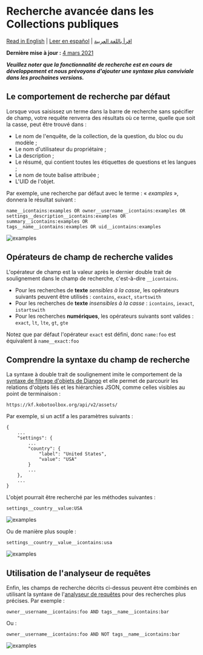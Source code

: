 # Recherche avancée dans les Collections publiques
<a href="../public_collections_advanced_search.html">Read in English</a> | <a href="../es/public_collections_advanced_search.html">Leer en español</a> | <a href="../ar/public_collections_advanced_search.html">اقرأ باللغة العربية</a>

**Dernière mise à jour :**
<a href="https://github.com/kobotoolbox/docs/blob/a6ae76d4d566c1139914f03ba8452fdbf122cf11/source/public_collections_advanced_search.md" class="reference">4
mars 2021</a>

**_Veuillez noter que la fonctionnalité de recherche est en cours de développement et nous prévoyons d'ajouter une syntaxe plus conviviale dans les prochaines versions._**

## Le comportement de recherche par défaut

Lorsque vous saisissez un terme dans la barre de recherche sans spécifier de champ, votre requête renverra des résultats où ce terme, quelle que soit la casse, peut être trouvé dans :

-   Le nom de l'enquête, de la collection, de la question, du bloc ou du modèle ;
-   Le nom d'utilisateur du propriétaire ;
-   La description ;
-   Le résumé, qui contient toutes les étiquettes de questions et les langues ;
-   Le nom de toute balise attribuée ;
-   L'UID de l'objet.

Par exemple, une recherche par défaut avec le terme : « _examples_ », donnera le résultat suivant :

```
name__icontains:examples OR owner__username__icontains:examples OR
settings__description__icontains:examples OR summary__icontains:examples OR
tags__name__icontains:examples OR uid__icontains:examples
```

![examples](/images/public_collections_advanced_search/advanced_search_1.png)

## Opérateurs de champ de recherche valides

L'opérateur de champ est la valeur après le dernier double trait de soulignement dans le champ de recherche, c'est-à-dire `__icontains`.

-   Pour les recherches de **texte** _sensibles à la casse_, les opérateurs suivants peuvent être utilisés :
    `contains`, `exact`, `startswith`
-   Pour les recherches de **texte** _insensibles à la casse_ : `icontains`, `iexact`,
    `istartswith`
-   Pour les recherches **numériques**, les opérateurs suivants sont valides : `exact`, `lt`,
    `lte`, `gt`, `gte`

Notez que par défaut l'opérateur `exact` est défini, donc `name:foo` est
équivalent à `name__exact:foo`

## Comprendre la syntaxe du champ de recherche

La syntaxe à double trait de soulignement imite le comportement de la
[syntaxe de filtrage d'objets de Django](https://docs.djangoproject.com/en/3.1/ref/contrib/admin/#django.contrib.admin.ModelAdmin.search_fields)
et elle permet de parcourir les relations d'objets liés et les hiérarchies JSON,
comme celles visibles au point de terminaison :

`https://kf.kobotoolbox.org/api/v2/assets/`

Par exemple, si un actif a les paramètres suivants :

```
{
    ...
    "settings": {
        ...
        "country": {
            "label": "United States",
            "value": "USA"
        }
        ...
    },
    ...
}
```

L'objet pourrait être recherché par les méthodes suivantes :

```
settings__country__value:USA
```

![examples](/images/public_collections_advanced_search/advanced_search_2.png)

Ou de manière plus souple :

```
settings__country__value__icontains:usa
```

![examples](/images/public_collections_advanced_search/advanced_search_3.png)

## Utilisation de l'analyseur de requêtes

Enfin, les champs de recherche décrits ci-dessus peuvent être combinés en utilisant la
syntaxe de l'[analyseur de requêtes](https://github.com/kobotoolbox/kpi#searching) pour des
recherches plus précises. Par exemple :

```
owner__username__icontains:foo AND tags__name__icontains:bar
```

Ou :

```
owner__username__icontains:foo AND NOT tags__name__icontains:bar
```

![examples](/images/public_collections_advanced_search/advanced_search_4.png)